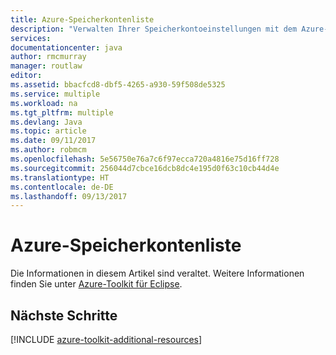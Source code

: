 ```yaml
---
title: Azure-Speicherkontenliste
description: "Verwalten Ihrer Speicherkontoeinstellungen mit dem Azure-Toolkit für Eclipse"
services: 
documentationcenter: java
author: rmcmurray
manager: routlaw
editor: 
ms.assetid: bbacfcd8-dbf5-4265-a930-59f508de5325
ms.service: multiple
ms.workload: na
ms.tgt_pltfrm: multiple
ms.devlang: Java
ms.topic: article
ms.date: 09/11/2017
ms.author: robmcm
ms.openlocfilehash: 5e56750e76a7c6f97ecca720a4816e75d16ff728
ms.sourcegitcommit: 256044d7cbce16dcb8dc4e195d0f63c10cb44d4e
ms.translationtype: HT
ms.contentlocale: de-DE
ms.lasthandoff: 09/13/2017
---
```

# <a name="azure-storage-account-list"></a>Azure-Speicherkontenliste

Die Informationen in diesem Artikel sind veraltet. Weitere Informationen finden Sie unter [Azure-Toolkit für Eclipse](azure-toolkit-for-eclipse.md).

## <a name="next-steps"></a>Nächste Schritte

[!INCLUDE [azure-toolkit-additional-resources](../includes/azure-toolkit-additional-resources.md)]
